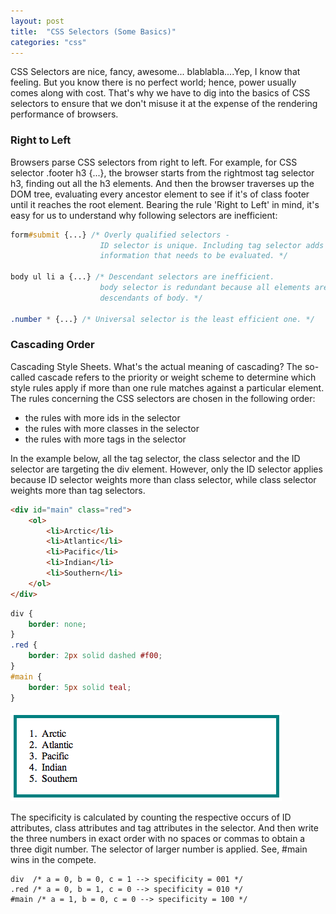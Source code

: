 ```yaml
---
layout: post
title:  "CSS Selectors (Some Basics)"
categories: "css"
---
```


CSS Selectors are nice, fancy, awesome... blablabla....Yep, I know that feeling. But you know there is no perfect world; hence, power usually comes along with cost. That's why we have to dig into the basics of CSS selectors to ensure that we don't misuse it at the expense of the rendering performance of browsers.

### Right to Left

Browsers parse CSS selectors from right to left. For example, for CSS selector .footer h3 {...}, the browser starts from the rightmost tag selector h3, finding out all the h3 elements. And then the browser traverses up the DOM tree, evaluating every ancestor element to see if it's of class footer until it reaches the root element. Bearing the rule 'Right to Left' in mind, it's easy for us to understand why following selectors are inefficient:

```css
form#submit {...} /* Overly qualified selectors -
					ID selector is unique. Including tag selector adds redundant
					information that needs to be evaluated. */

body ul li a {...} /* Descendant selectors are inefficient.
					body selector is redundant because all elements are
					descendants of body. */

.number * {...} /* Universal selector is the least efficient one. */
```

### Cascading Order

Cascading Style Sheets. What's the actual meaning of cascading? The so-called cascade refers to the priority or weight scheme to determine which style rules apply if more than one rule matches against a particular element. The rules concerning the CSS selectors are chosen in the following order:

* the rules with more ids in the selector
* the rules with more classes in the selector
* the rules with more tags in the selector

In the example below, all the tag selector, the class selector and the ID selector are targeting the div element. However, only the ID selector applies because ID selector weights more than class selector, while class selector weights more than tag selectors.

```html
<div id="main" class="red">
    <ol>
        <li>Arctic</li>
        <li>Atlantic</li>
        <li>Pacific</li>
        <li>Indian</li>
        <li>Southern</li>
    </ol>
</div>
```
```css
div {
    border: none;
}
.red {
    border: 2px solid dashed #f00;
}
#main {
    border: 5px solid teal;
}
```

![Cascading Selector](/assets/2012-03-07-css-selector-1.png "id selector")

The specificity is calculated by counting the respective occurs of ID attributes, class attributes and tag attributes in the selector. And then write the three numbers in exact order with no spaces or commas to obtain a three digit number. The selector of larger number is applied. See, #main wins in the compete.

```
div  /* a = 0, b = 0, c = 1 --> specificity = 001 */
.red /* a = 0, b = 1, c = 0 --> specificity = 010 */
#main /* a = 1, b = 0, c = 0 --> specificity = 100 */
```